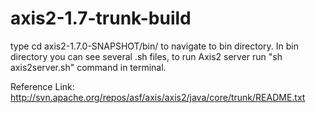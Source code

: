 # axis2-1.7-trunk-build

type cd axis2-1.7.0-SNAPSHOT/bin/  to navigate to bin directory. In bin directory you can see several .sh files, to run Axis2 server run "sh axis2server.sh" command in terminal.


Reference Link: http://svn.apache.org/repos/asf/axis/axis2/java/core/trunk/README.txt
